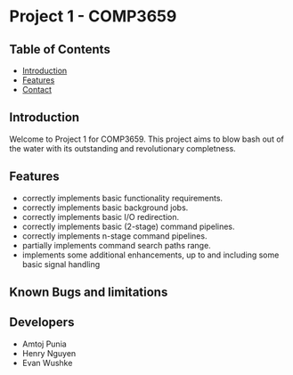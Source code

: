 # Project 1 - COMP3659

## Table of Contents
- [Introduction](#introduction)
- [Features](#features)
- [Contact](#contact)

## Introduction
Welcome to Project 1 for COMP3659. This project aims to blow bash out of the water with its outstanding 
and revolutionary completness.

## Features
- correctly implements basic functionality requirements.
- correctly implements basic background jobs.
- correctly implements basic I/O redirection.
- correctly implements basic (2-stage) command pipelines.
- correctly implements n-stage command pipelines.
- partially implements command search paths range.
- implements some additional enhancements, up to and including some
  basic signal handling

## Known Bugs and limitations

## Developers
- Amtoj Punia
- Henry Nguyen
- Evan Wushke
